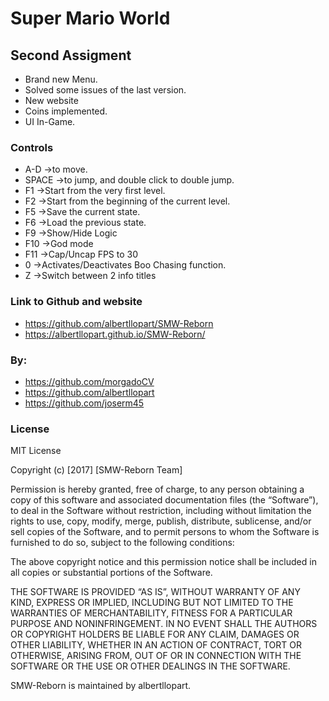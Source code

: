 # Super Mario World

## Second Assigment

- Brand new Menu.
- Solved some issues of the last version.
- New website
- Coins implemented.
- UI In-Game.

### Controls

-  A-D ->to move.
-  SPACE ->to jump, and double click to double jump.
-  F1 ->Start from the very first level.
-  F2 ->Start from the beginning of the current level.
-  F5 ->Save the current state.
-  F6 ->Load the previous state.
-  F9 ->Show/Hide Logic
-  F10 ->God mode
-  F11 ->Cap/Uncap FPS to 30
-  0 ->Activates/Deactivates Boo Chasing function.
-  Z ->Switch between 2 info titles

### Link to Github and website

-  https://github.com/albertllopart/SMW-Reborn
-  https://albertllopart.github.io/SMW-Reborn/


### By:

-  https://github.com/morgadoCV
-  https://github.com/albertllopart
-  https://github.com/joserm45

### License

MIT License

Copyright (c) [2017] [SMW-Reborn Team]

Permission is hereby granted, free of charge, to any person obtaining a copy of this software and associated documentation files (the “Software”), to deal in the Software without restriction, including without limitation the rights to use, copy, modify, merge, publish, distribute, sublicense, and/or sell copies of the Software, and to permit persons to whom the Software is furnished to do so, subject to the following conditions:

The above copyright notice and this permission notice shall be included in all copies or substantial portions of the Software.

THE SOFTWARE IS PROVIDED “AS IS”, WITHOUT WARRANTY OF ANY KIND, EXPRESS OR IMPLIED, INCLUDING BUT NOT LIMITED TO THE WARRANTIES OF MERCHANTABILITY, FITNESS FOR A PARTICULAR PURPOSE AND NONINFRINGEMENT. IN NO EVENT SHALL THE AUTHORS OR COPYRIGHT HOLDERS BE LIABLE FOR ANY CLAIM, DAMAGES OR OTHER LIABILITY, WHETHER IN AN ACTION OF CONTRACT, TORT OR OTHERWISE, ARISING FROM, OUT OF OR IN CONNECTION WITH THE SOFTWARE OR THE USE OR OTHER DEALINGS IN THE SOFTWARE.

SMW-Reborn is maintained by albertllopart.
